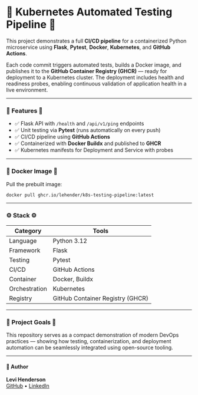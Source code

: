 # 🚀 Kubernetes Automated Testing Pipeline 🚀

This project demonstrates a full **CI/CD pipeline** for a containerized Python microservice using **Flask**, **Pytest**, **Docker**, **Kubernetes**, and **GitHub Actions**.

Each code commit triggers automated tests, builds a Docker image, and publishes it to the **GitHub Container Registry (GHCR)** — ready for deployment to a Kubernetes cluster. The deployment includes health and readiness probes, enabling continuous validation of application health in a live environment.

---

### 🧩 Features 🧩
- ✅ Flask API with `/health` and `/api/v1/ping` endpoints  
- ✅ Unit testing via **Pytest** (runs automatically on every push)  
- ✅ CI/CD pipeline using **GitHub Actions**  
- ✅ Containerized with **Docker Buildx** and published to **GHCR**  
- ✅ Kubernetes manifests for Deployment and Service with probes  

---

### 🐳 Docker Image 🐳
Pull the prebuilt image:
```bash
docker pull ghcr.io/lehender/k8s-testing-pipeline:latest
```

---

### ⚙️ Stack ⚙️
| Category | Tools |
|-----------|-------|
| Language  | Python 3.12 |
| Framework | Flask |
| Testing   | Pytest |
| CI/CD     | GitHub Actions |
| Container | Docker, Buildx |
| Orchestration | Kubernetes |
| Registry | GitHub Container Registry (GHCR) |

---

### 🧠 Project Goals 🧠
This repository serves as a compact demonstration of modern DevOps practices — showing how testing, containerization, and deployment automation can be seamlessly integrated using open-source tooling.

---

#### 👤 Author 
**Levi Henderson**  
[GitHub](https://github.com/lehender) • [LinkedIn](https://linkedin.com/in/levi-a-henderson)
